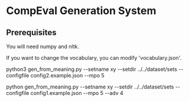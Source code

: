 # CompEval Generation System

## Prerequisites

You will need numpy and nltk.

If you want to change the vocabulary, you can modify 'vocabulary.json'.

python3 gen_from_meaning.py --setname xy --setdir ../../dataset/sets --configfile config2.example.json --mpo 5

python gen_from_meaning.py --setname xy --setdir ../../dataset/sets --configfile config1.example.json --mpo 5 --adv 4
